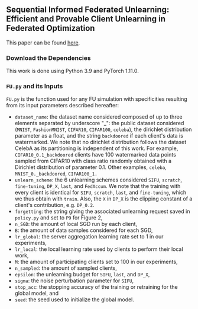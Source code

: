 ## Sequential Informed Federated Unlearning: Efficient and Provable Client Unlearning in Federated Optimization

This paper can be found [here](future_url).

### Download the Dependencies

This work is done using Python 3.9 and PyTorch 1.11.0.


### `FU.py` and its Inputs

`FU.py` is the function used for any FU simulation with specificities resulting from its input parameters described hereafter:
- `dataset_name`: the dataset name considered composed of up to three elements separated by underscore "_":
  the public dataset considered (`MNIST`, `FashionMNIST`, `CIFAR10`, `CIFAR100`, `celeba`), 
  the dirichlet distribution parameter as a float,
  and the string `backdoored` if each client's data is watermarked.
  We note that no dirichlet distribution follows the dataset CelebA as its partitioning is independent of this work. 
  For example, `CIFAR10_0.1_backdoored` clients have 100 watermarked data points sampled from CIFAR10 
  with class ratio randomly obtained with a Dirichlet distribution of parameter 0.1. Other examples, `celeba`, `MNIST_0._backdoored`, `CIFAR100_1.`
- `unlearn_scheme`: the 6 unlearning schemes considered `SIFU`, `scratch`, `fine-tuning`, `DP_X`, `last`, and `FedAccum`.
    We note that the training with every client is identical for `SIFU`, `scratch`, `last`, and `fine-tuning`, which we thus obtain with `train`.
    Also, the `X` in `DP_X` is the clipping constant of a client's contribution, e.g. `DP_0.2`.
- `forgetting`: the string giving the associated unlearning request saved in `policy.py` and set to `P9` for Figure 2,  
- `n_SGD`: the amount of local SGD run by each client,
- `B`: the amount of data samples considered for each SGD,
- `lr_global`: the server aggregation learning rate set to 1 in our experiments,
- `lr_local`: the local learning rate used by clients to perform their local work,
- `M`: the amount of participating clients set to 100 in our experiments,
- `n_sampled`: the amount of sampled clients,
- `epsilon`: the unlearning budget for `SIFU`, `last`, and `DP_X`,
- `sigma`: the noise perturbation parameter for `SIFU`,
- `stop_acc`: the stopping accuracy of the training or retraining for the global model, and
- `seed`: the seed used to initialize the global model.